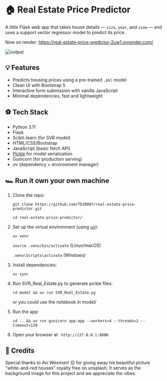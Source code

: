 # 🏠 Real Estate Price Predictor

A little Flask web app that takes house details — `size`, `year`, and `view` — and uses a support vector regressor model to predict its price.

Now on render: https://real-estate-price-predictor-2uw1.onrender.com/

![output](./output.png)

## 💡 Features

- Predicts housing prices using a pre-trained `.pkl` model
- Clean UI with Bootstrap 5
- Interactive form submission with vanilla JavaScript
- Minimal dependencies, fast and lightweight

## ⚽️ Tech Stack

- Python 3.11
- Flask
- Scikit-learn (for SVR model)
- HTML/CSS/Bootstrap
- JavaScript (basic fetch API)
- [Pickle](https://docs.python.org/3/library/pickle.html) for model serialization
- Gunicorn (for production serving)
- uv (dependency + environment manager)

## 🏎️ Run it own your own machine

1. Clone the repo:

   `git clone https://github.com/TDJR007/real-estate-price-predictor.git`

   `cd real-estate-price-predictor/`

2. Set up the virtual environment (using [uv](https://docs.astral.sh/uv/)):

    `uv venv`

    `source .venv/bin/activate`  (Linux/macOS)
    
    `.venv\Scripts\activate`     (Windows)
    
3. Install dependencies:

    `uv sync`
    
4. Run SVR_Real_Estate.py to generate pickle files:

    `cd model && uv run SVR_Real_Estate.py`
    
    or you could use the notebook in model/

4. Run the app:
   
    `cd .. && uv run gunicorn app:app --workers=4 --threads=2 --timeout=120`

6. Open your browser at ` http://127.0.0.1:8000`


## 📸 Credits

Special thanks to *Avi Waxman*! 😊️ for giving away his beautiful picture "white-and-red houses" royalty free on unsplash. It serves as the background image for this project and we appreciate the vibes.

